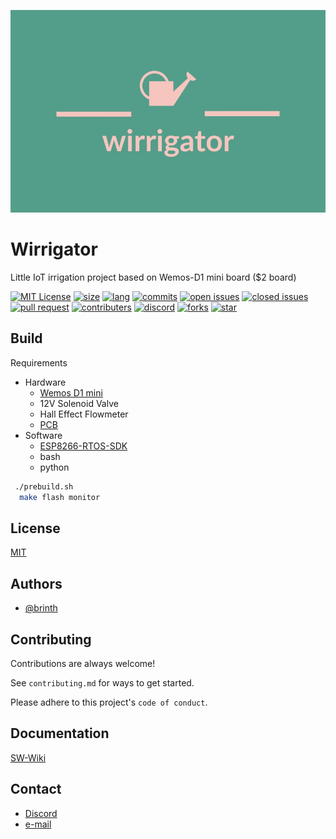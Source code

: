 ![Logo|100x100](./docs/images/wirrigator_logo.jpg)

# Wirrigator

Little IoT irrigation project based on Wemos-D1 mini board ($2 board)

[![MIT License](https://img.shields.io/badge/License-MIT-green.svg)](https://choosealicense.com/licenses/mit/)
[![size](https://img.shields.io/github/repo-size/brinth/wirrigator)](https://github.com/brinth/wirrigator)
[![lang](https://img.shields.io/github/languages/top/brinth/wirrigator)](https://github.com/brinth/wirrigator)
[![commits](https://img.shields.io/github/commit-activity/t/brinth/wirrigator)](https://github.com/brinth/wirrigator)
[![open issues](https://img.shields.io/github/issues-raw/brinth/wirrigator)](https://github.com/brinth/wirrigator)
[![closed issues](https://img.shields.io/github/issues-closed/brinth/wirrigator)](https://github.com/brinth/wirrigator)
[![pull request](https://img.shields.io/github/languages/top/brinth/wirrigator)](https://github.com/brinth/wirrigator)
[![contributers](https://img.shields.io/github/contributors/brinth/wirrigator)](https://github.com/brinth/wirrigator)
[![discord](https://img.shields.io/discord/1155244241874853939)](https://discord.gg/PtwaUKvFpX)
[![forks](https://img.shields.io/github/forks/brinth/wirrigator)](https://github.com/brinth/wirrigator)
[![star](https://img.shields.io/github/stars/brinth/wirrigator)](https://github.com/brinth/wirrigator)


## Build

Requirements 
- Hardware
    - [Wemos D1 mini](https://www.wemos.cc/en/latest/d1/d1_mini.html)
    - 12V Solenoid Valve
    - Hall Effect Flowmeter
    - [PCB](https://oshwlab.com/brinth/wemos-irrigation-controller_copy#P3)
- Software
    - [ESP8266-RTOS-SDK](https://docs.espressif.com/projects/esp8266-rtos-sdk/en/latest/get-started/index.html)
    - bash
    - python
```bash
 ./prebuild.sh
  make flash monitor
```
    
## License

[MIT](https://choosealicense.com/licenses/mit/)


## Authors

- [@brinth](https://www.github.com/brinth)


## Contributing

Contributions are always welcome!

See `contributing.md` for ways to get started.

Please adhere to this project's `code of conduct`.


## Documentation

[SW-Wiki](./docs/software/html/index.html)

## Contact
- [Discord](https://discord.gg/PtwaUKvFpX)
- [e-mail](brinthkhanna@yahoo.com)
